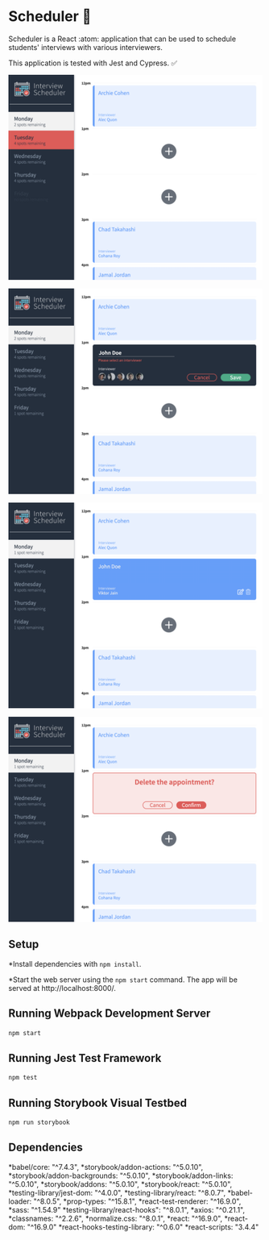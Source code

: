 # Scheduler :calendar:

Scheduler is a React :atom:	application that can be used to schedule students' interviews with various interviewers.

This application is tested with Jest and Cypress. :white_check_mark:

![Main Page With Day Hover](https://github.com/CourtneyODonnell/scheduler/blob/master/docs/MainPageWithDayHover.png?raw=true)

![Please Select An Interviewer Save Hover](https://github.com/CourtneyODonnell/scheduler/blob/master/docs/PleaseSelectAnInterviewerSaveHover.png?raw=true)

![Saved Interview](https://github.com/CourtneyODonnell/scheduler/blob/master/docs/SavedInterview.png?raw=true)

![Confirm Deletion Prompt](https://github.com/CourtneyODonnell/scheduler/blob/master/docs/ConfirmDeletionPrompt.png?raw=true)



## Setup

*Install dependencies with `npm install`.

*Start the web server using the `npm start` command. The app will be served at http://localhost:8000/.

## Running Webpack Development Server

```sh
npm start
```

## Running Jest Test Framework

```sh
npm test
```

## Running Storybook Visual Testbed

```sh
npm run storybook
```
## Dependencies

*babel/core: "^7.4.3",
*storybook/addon-actions: "^5.0.10",
*storybook/addon-backgrounds: "^5.0.10",
*storybook/addon-links: "^5.0.10",
*storybook/addons: "^5.0.10",
*storybook/react: "^5.0.10",
*testing-library/jest-dom: "^4.0.0",
*testing-library/react: "^8.0.7",
*babel-loader: "^8.0.5",
*prop-types: "^15.8.1",
*react-test-renderer: "^16.9.0",
*sass: "^1.54.9"
*testing-library/react-hooks": "^8.0.1",
*axios: "^0.21.1",
*classnames: "^2.2.6",
*normalize.css: "^8.0.1",
*react: "^16.9.0",
*react-dom: "^16.9.0"
*react-hooks-testing-library: "^0.6.0"
*react-scripts: "3.4.4"
